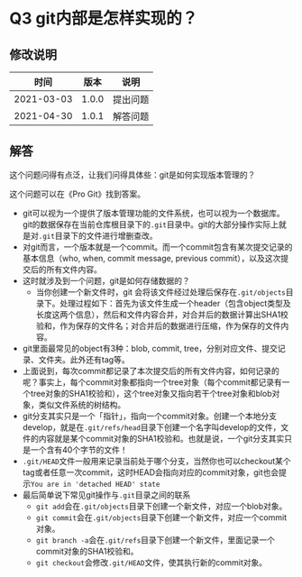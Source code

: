 # Q3 git内部是怎样实现的？

## 修改说明

| 时间 | 版本 | 说明 |
| ---- | ---- | ---- |
| 2021-03-03 | 1.0.0 | 提出问题 |
| 2021-04-30 | 1.0.1 | 解答问题 |

## 解答

这个问题问得有点泛，让我们问得具体些：git是如何实现版本管理的？

这个问题可以在《Pro Git》找到答案。

- git可以视为一个提供了版本管理功能的文件系统，也可以视为一个数据库。git的数据保存在当前仓库根目录下的`.git`目录中。git的大部分操作实际上就是对`.git`目录下的文件进行增删查改。
- 对git而言，一个版本就是一个commit。而一个commit包含有某次提交记录的基本信息（who, when, commit message, previous commit），以及这次提交后的所有文件内容。
- 这时就涉及到一个问题，git是如何存储数据的？
  - 当你创建一个新文件时，git 会将该文件经过处理后保存在`.git/objects`目录下。处理过程如下：首先为该文件生成一个header（包含object类型及长度这两个信息），然后和文件内容合并，对合并后的数据计算出SHA1校验和，作为保存的文件名；对合并后的数据进行压缩，作为保存的文件内容。
- git里面最常见的object有3种：blob, commit, tree，分别对应文件、提交记录、文件夹。此外还有tag等。
- 上面说到，每次commit都记录了本次提交后的所有文件内容，如何记录的呢？事实上，每个commit对象都指向一个tree对象（每个commit都记录有一个tree对象的SHA1校验和），这个tree对象又指向若干个tree对象和blob对象，类似文件系统的树结构。
- git分支其实只是一个「指针」，指向一个commit对象。创建一个本地分支develop，就是在`.git/refs/head`目录下创建一个名字叫develop的文件，文件的内容就是某个commit对象的SHA1校验和。也就是说，一个git分支其实只是一个含有40个字节的文件！
- `.git/HEAD`文件一般用来记录当前处于哪个分支，当然你也可以checkout某个tag或者任意一次commit，这时HEAD会指向对应的commit对象，git也会提示`You are in 'detached HEAD' state`
- 最后简单说下常见git操作与`.git`目录之间的联系
  - `git add`会在`.git/objects`目录下创建一个新文件，对应一个blob对象。
  - `git commit`会在`.git/objects`目录下创建一个新文件，对应一个commit对象。
  - `git branch -a`会在`.git/refs`目录下创建一个新文件，里面记录一个commit对象的SHA1校验和。
  - `git checkout`会修改`.git/HEAD`文件，使其执行新的commit对象。
